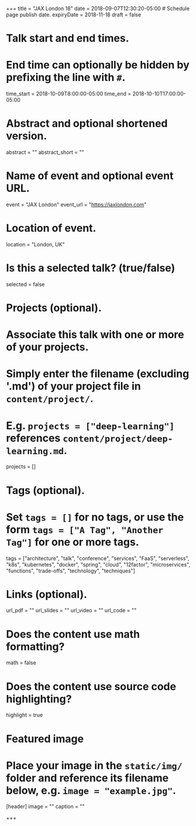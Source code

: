 +++
title = "JAX London 18"
date = 2018-09-07T12:30:20-05:00  # Schedule page publish date.
expiryDate = 2018-11-18
draft = false

# Talk start and end times.
#   End time can optionally be hidden by prefixing the line with `#`.
time_start = 2018-10-09T8:00:00-05:00
time_end = 2018-10-10T17:00:00-05:00

# Abstract and optional shortened version.
abstract = ""
abstract_short = ""

# Name of event and optional event URL.
event = "JAX London"
event_url = "https://jaxlondon.com"

# Location of event.
location = "London, UK"

# Is this a selected talk? (true/false)
selected = false

# Projects (optional).
#   Associate this talk with one or more of your projects.
#   Simply enter the filename (excluding '.md') of your project file in `content/project/`.
#   E.g. `projects = ["deep-learning"]` references `content/project/deep-learning.md`.
projects = []

# Tags (optional).
#   Set `tags = []` for no tags, or use the form `tags = ["A Tag", "Another Tag"]` for one or more tags.
tags = ["architecture", "talk", "conference", "services", "FaaS", "serverless", "k8s", "kubernetes", "docker", "spring", "cloud", "12factor", "microservices", "functions", "trade-offs", "technology", "techniques"]

# Links (optional).
url_pdf = ""
url_slides = ""
url_video = ""
url_code = ""

# Does the content use math formatting?
math = false

# Does the content use source code highlighting?
highlight = true

# Featured image
# Place your image in the `static/img/` folder and reference its filename below, e.g. `image = "example.jpg"`.
[header]
image = ""
caption = ""

+++

